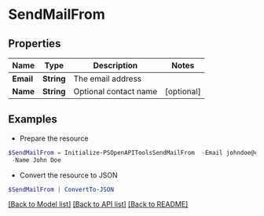 # SendMailFrom
## Properties

Name | Type | Description | Notes
------------ | ------------- | ------------- | -------------
**Email** | **String** | The email address | 
**Name** | **String** | Optional contact name | [optional] 

## Examples

- Prepare the resource
```powershell
$SendMailFrom = Initialize-PSOpenAPIToolsSendMailFrom  -Email johndoe@company.com `
 -Name John Doe
```

- Convert the resource to JSON
```powershell
$SendMailFrom | ConvertTo-JSON
```

[[Back to Model list]](../README.md#documentation-for-models) [[Back to API list]](../README.md#documentation-for-api-endpoints) [[Back to README]](../README.md)

